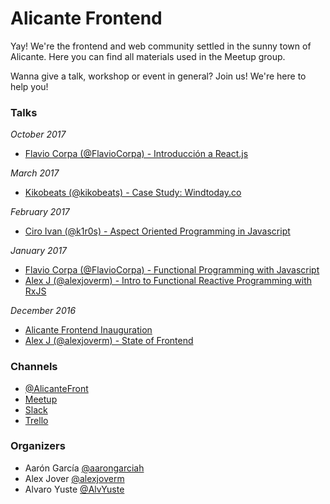 # Alicante Frontend

Yay! We're the frontend and web community settled in the sunny town of Alicante. Here you can find all materials used in the Meetup group.

Wanna give a talk, workshop or event in general? Join us! We're here to help you!

### Talks

*October 2017*
- [Flavio Corpa (@FlavioCorpa) - Introducción a React.js](https://speakerdeck.com/kutyel/introduccion-a-react-dot-js)

*March 2017*
- [Kikobeats (@kikobeats) - Case Study: Windtoday.co](https://docs.google.com/presentation/d/16FdqYGWwN0u0B37EaJeeVYMNK6qNXFhUX2Ol0hJ9k40/edit?usp=sharing)

*February 2017*
- [Ciro Ivan (@k1r0s) - Aspect Oriented Programming in Javascript](https://k1r0s.github.io/aop-intro)

*January 2017*
- [Flavio Corpa (@FlavioCorpa) - Functional Programming with Javascript](https://goo.gl/Gstn4T)
- [Alex J (@alexjoverm) - Intro to Functional Reactive Programming with RxJS](https://alexjoverm.github.io/RxJS-FRP-talk)

*December 2016*
- [Alicante Frontend Inauguration](https://docs.google.com/presentation/d/1vccM0sKnBsm51ec2KhU7PDUvsfg0M02OzNpAJd-AUvc/edit?usp=sharing)
- [Alex J (@alexjoverm) - State of Frontend](https://drive.google.com/open?id=1yaicsHA8YZNP5_zRnwXVH3CCb-wzghRDYj_HdA_QkE0)

### Channels
- [@AlicanteFront](https://twitter.com/AlicanteFront)
- [Meetup](https://www.meetup.com/Alicante-Frontend/)
- [Slack](https://alicantefrontend.herokuapp.com/)
- [Trello](https://goo.gl/LYEX5D)

### Organizers
- Aarón García [@aarongarciah](https://twitter.com/aarongarciah)
- Alex Jover [@alexjoverm](https://twitter.com/alexjoverm)
- Alvaro Yuste [@AlvYuste](https://twitter.com/AlvYuste)
